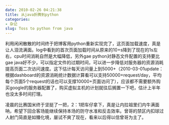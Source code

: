 ```yaml
---
date: 2010-02-26 04:21:38
title: 从java折腾到python
categories: 
- 杂记
slug: Toss to python from java
---
```


利用闲闲散散的时间终于把博客用python重新实现完了，这页面加载速度，真是让人泪流满面。log中看到的首次页面加载时间从原来的10+s降到了现在的1s左右，cpu时间消耗自然是大幅降低，另外gae python对静态文件配置的支持要比gae java好不少，可以指定文件的过期时间，可以进一步降低对服务器的资源消耗提高页面二次访问速度。这下估计每天访问量上到5000+（2010-03-01update：根据dashboard的资源消耗统计数据计算看可以支持50000+request/day，平均每个页面5个request的话也可以支撑10000+页面访问了），应该都不需要额外购买google的服务器配置了，购买虚拟主机的计划就往后搁置一下吧，估计上半年也没太多时间打理。

凌晨的比赛国米终于坚挺了一把，2：1把车仔拿下，真是让内拉祖里们内牛满面呐，希望下回合客场能继续保持本场的防守水准和反击效率。曾哥的禁区内扣球过人射门简直是如臻化境，屡试不爽了现在，看来以后得以信曾哥为主了。